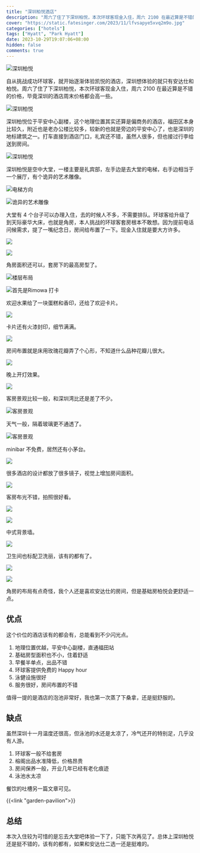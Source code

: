 ```yaml
---
title: "深圳柏悦酒店"
description: "周六了住了下深圳柏悦，本次环球客现金入住，周六 2100 在最近算是不错的价格，毕竟深圳的酒店周末价格都会高一些。"
cover: "https://static.fatesinger.com/2023/11/lfvsapye5xvq2m9o.jpg"
categories: ["hotels"]
tags: ["Hyatt", "Park Hyatt"]
date: 2023-10-29T19:07:06+08:00
hidden: false
comments: true
---
```


![深圳柏悦](https://static.fatesinger.com/2023/11/lfvsapye5xvq2m9o.jpg)

自从挑战成功环球客，就开始逐渐体验凯悦的酒店，深圳想体验的就只有安达仕和柏悦。周六了住了下深圳柏悦，本次环球客现金入住，周六 2100 在最近算是不错的价格，毕竟深圳的酒店周末价格都会高一些。

![深圳柏悦](https://static.fatesinger.com/2023/11/661e0wc48e3ifpr4.jpg)

深圳柏悦位于平安中心副楼，这个地理位置其实还算是偏商务的酒店，福田区本身比较久，附近也是老办公楼比较多，较新的也就是旁边的平安中心了，也是深圳的地标建筑之一。打车直接到酒店门口，礼宾还不错，虽然人很多，但也接过行李给送到房间。

![深圳柏悦](https://static.fatesinger.com/2023/11/rkweqwtubz8scadc.jpg)

深圳柏悦是空中大堂，一楼主要是礼宾部，左手边是去大堂的电梯，右手边相当于一个展厅，有个诡异的艺术雕像。

![电梯方向](//static.fatesinger.com/2023/11/usctxmt3zz9c6x90.jpg)

![诡异的艺术雕像](//static.fatesinger.com/2023/10/orn0qzjntebzsevx.jpg)

大堂有 4 个台子可以办理入住，去的时候人不多，不需要排队。环球客给升级了到天际豪华大床，也就是角房，本人挑战的环球客套房根本不敢想。因为提前电话问候需求，提了一嘴纪念日，房间给布置了一下。现金入住就是要大方许多。

![](//static.fatesinger.com/2023/11/x6ao24gha0ut8osa.jpg)

![](//static.fatesinger.com/2023/11/0ys4fja837ixpq0h.jpg)

角房面积还可以，套房下的最高房型了。

![楼层布局](https://static.fatesinger.com/2023/11/r6lty7w8ofbazpix.jpg)

![首先是Rimowa 打卡](https://static.fatesinger.com/2023/10/xlz7ch49kabcpbuc.jpg)

欢迎水果给了一块蛋糕和香印，还给了欢迎卡片。

![](https://static.fatesinger.com/2023/11/tytore2ay2dycp6j.jpg)

卡片还有火漆封印，细节满满。

![](https://static.fatesinger.com/2023/11/x1zomq27msedlxj0.jpg)

房间布置就是床用玫瑰花瓣弄了个心形，不知道什么品种花瓣儿很大。

![](https://static.fatesinger.com/2023/11/ieubffw1xuv3v1t0.jpg)

晚上开灯效果。

![](https://static.fatesinger.com/2023/11/eb5f7woree9vkamj.jpg)

客房景观比较一般，和深圳湾比还是差了不少。

![客房景观](https://static.fatesinger.com/2023/11/qlqh69jtlms3hogq.jpg)

天气一般，隔着玻璃更不通透了。

![客房景观](https://static.fatesinger.com/2023/11/emvoud5taucje0n0.jpg)

minibar 不免费，居然还有小茅台。

![](https://static.fatesinger.com/2023/11/mm7pfjrzjrnze7wd.jpg)

很多酒店的设计都放了很多镜子，视觉上增加房间面积。

![](https://static.fatesinger.com/2023/11/9kxhnf4wi170f0zv.jpg)

客房布光不错，拍照很好看。

![](https://static.fatesinger.com/2023/11/nrbcdj0azmthfksb.jpg)

![](https://static.fatesinger.com/2023/11/wnmwte43rb4druhh.jpg)

中式背景墙。

![](https://static.fatesinger.com/2023/11/kb5vr3etmn3th5xu.jpg)

卫生间也标配卫洗丽，该有的都有了。

![](https://static.fatesinger.com/2023/11/e6xw4kygfcdc39mc.jpg)

![](https://static.fatesinger.com/2023/11/45cvz90ftubmt5k4.jpg)

角房的布局有点奇怪，我个人还是喜欢安达仕的房间，但是基础房柏悦会更舒适一点。

## 优点

这个价位的酒店该有的都会有，总能看到不少闪光点。

1. 地理位置优越，平安中心副楼，直通福田站
2. 基础房型面积也不小，住着舒适
3. 早餐半单点，出品不错
4. 环球客提供免费的 Happy hour
5. 泳健设施很好
6. 服务很好，房间布置的不错

值得一提的是酒店的泡池非常好，我也第一次蒸了下桑拿，还是挺舒服的。

## 缺点

虽然深圳十一月温度还很高，但泳池的水还是太凉了，冷气还开的特别足，几乎没有人游。

1. 环球客一般不给套房
2. 榕阁出品水准降低，价格昂贵
3. 房间保养一般，开业几年已经有老化痕迹
4. 泳池水太凉

餐饮的吐槽另一篇文章可见。

{{<link "garden-pavilion">}}

## 总结

本次入住较为可惜的是忘去大堂吧体验一下了，只能下次再见了。总体上深圳柏悦还是挺不错的，该有的都有，如果和安达仕二选一还是挺难的。

